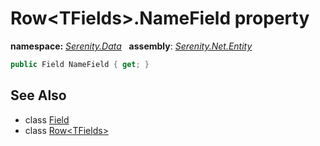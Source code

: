 # Row&lt;TFields&gt;.NameField property
**namespace:** *[Serenity.Data](../../README.md#serenity.data-namespace)*   **assembly**: *[Serenity.Net.Entity](../../README.md)*

```csharp
public Field NameField { get; }
```

## See Also

* class [Field](../Field.md)
* class [Row&lt;TFields&gt;](../Row-1.md)
